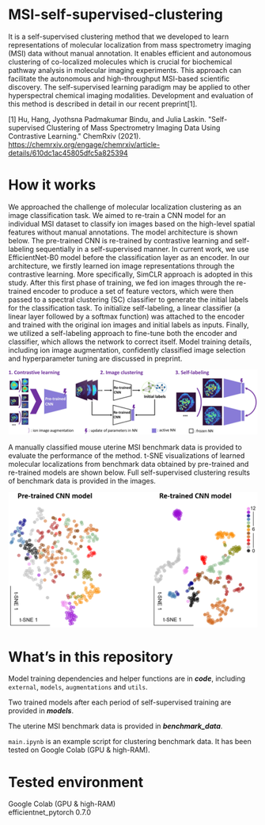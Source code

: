 # MSI-self-supervised-clustering
It is a self-supervised clustering method that we developed to learn representations of molecular localization from mass spectrometry imaging (MSI) data without manual annotation. It enables efficient and autonomous clustering of co-localized molecules which is crucial for biochemical pathway analysis in molecular imaging experiments. This approach can facilitate the autonomous and high-throughput MSI-based scientific discovery. The self-supervised learning paradigm may be applied to other hyperspectral chemical imaging modalities. Development and evaluation of this method is described in detail in our recent preprint[1].

[1] Hu, Hang, Jyothsna Padmakumar Bindu, and Julia Laskin. "Self-supervised Clustering of Mass Spectrometry Imaging Data Using Contrastive Learning." ChemRxiv (2021). https://chemrxiv.org/engage/chemrxiv/article-details/610dc1ac45805dfc5a825394

# How it works
We approached the challenge of molecular localization clustering as an image classification task. We aimed to re-train a CNN model for an individual MSI dataset to classify ion images based on the high-level spatial features without manual annotations. The model architecture is shown below. The pre-trained CNN is re-trained by contrastive learning and self-labeling sequentially in a self-supervised manner. In current work, we use EfficientNet-B0 model before the classification layer as an encoder. In our architecture, we firstly learned ion image representations through the contrastive learning. More specifically, SimCLR approach is adopted in this study. After this first phase of training, we fed ion images through the re-trained encoder to produce a set of feature vectors, which were then passed to a spectral clustering (SC) classifier to generate the initial labels for the classification task. To initialize self-labeling, a linear classifier (a linear layer followed by a softmax function) was attached to the encoder and trained with the original ion images and initial labels as inputs. Finally, we utilized a self-labeling approach to fine-tune both the encoder and classifier, which allows the network to correct itself. Model training details, including ion image augmentation, confidently classified image selection and hyperparameter tuning are discussed in preprint. 

<div align="center">
<img src="images/workflow.jpg" width="600">
</div>

A manually classified mouse uterine MSI benchmark data is provided to evaluate the performance of the method. t-SNE visualizations of learned molecular localizations from benchmark data obtained by pre-trained and re-trained models are shown below. Full self-supervised clustering results of benchmark data is provided in the images. 

<div align="center">
<img src="images/representations.png" width="600">
</div>

# What’s in this repository
Model training dependencies and helper functions are in ***code***, including `external`, `models`, `augmentations` and `utils`.<br> 

Two trained models after each period of self-supervised training are provided in ***models***.<br>

The uterine MSI benchmark data is provided in ***benchmark_data***.<br>

`main.ipynb` is an example script for clustering benchmark data. It has been tested on Google Colab (GPU & high-RAM).<br>

# Tested environment
Google Colab (GPU & high-RAM)<br>
efficientnet_pytorch 0.7.0<br>

